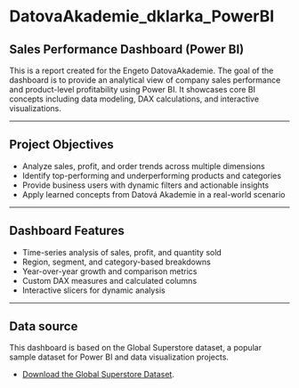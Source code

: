 # DatovaAkademie_dklarka_PowerBI

## Sales Performance Dashboard (Power BI)
This is a report created for the Engeto DatovaAkademie. The goal of the dashboard is to provide an analytical view of company sales performance and product-level profitability using Power BI. 
It showcases core BI concepts including data modeling, DAX calculations, and interactive visualizations.

---

## Project Objectives

- Analyze sales, profit, and order trends across multiple dimensions
- Identify top-performing and underperforming products and categories
- Provide business users with dynamic filters and actionable insights
- Apply learned concepts from Datová Akademie in a real-world scenario

---

## Dashboard Features

- Time-series analysis of sales, profit, and quantity sold
- Region, segment, and category-based breakdowns
- Year-over-year growth and comparison metrics
- Custom DAX measures and calculated columns
- Interactive slicers for dynamic analysis

---

## Data source
This dashboard is based on the Global Superstore dataset, a popular sample dataset for Power BI and data visualization projects.

- [Download the Global Superstore Dataset](https://powerbidocs.com/tag/global-super-store-dataset/).